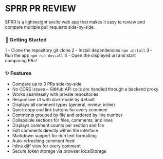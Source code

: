 # SPRR PR REVIEW

SPRR is a lightweight svelte web app that makes it easy to review and compare multiple pull requests side-by-side.

### 🚀 Getting Started

1 - Clone the repository git clone <your-repo-url>
2 - Install dependencies `npm install`
3 - Run the app `npm run dev:all`
4 - Open the displayed url and start comparing PRs!

### ✨ Features

-   Compare up to 3 PRs side-by-side
-   No CORS issues – GitHub API calls are handled through a backend proxy
-   Works seamlessly with private repositories
-   Responsive UI with dark mode by default
-   Displays all comment types (general, review, inline)
-   Quick copy and link buttons for every comment
-   Comments grouped by file and ordered by line number
-   Collapsible sections for files, comments, and lines
-   Displays comment counts per section and file
-   Edit comments directly within the interface
-   Markdown support for rich text formatting
-   Auto-refreshing comment feed
-   Inline diff view for every comment
-   Secure token storage via browser localStorage
